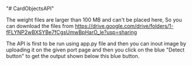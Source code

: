 "# CardObjectsAPI" 

The weight files are larger than 100 MB and can't be placed here,
So you can download the files from https://drive.google.com/drive/folders/1-fFLYNP2wBXSYBe7fCgsUmwBpHarO_le?usp=sharing

The API is first to be run using app.py file and then you can inout image by uploading it on the given port page 
and then you click on the blue "Detect button" to get the output shown below this blue button.
